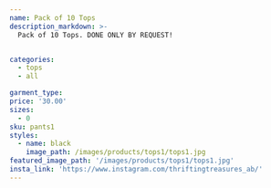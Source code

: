 ```yaml
---
name: Pack of 10 Tops
description_markdown: >-
  Pack of 10 Tops. DONE ONLY BY REQUEST!


categories:
  - tops
  - all

garment_type:
price: '30.00'
sizes:
  - 0
sku: pants1
styles:
  - name: black
    image_path: /images/products/tops1/tops1.jpg
featured_image_path: '/images/products/tops1/tops1.jpg'
insta_link: 'https://www.instagram.com/thriftingtreasures_ab/'
---
```

